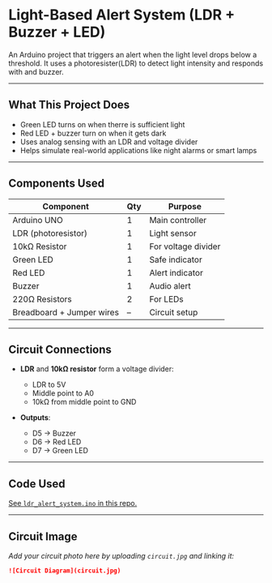 # Light-Based Alert System (LDR + Buzzer + LED)

An Arduino project that triggers an alert when the light level drops below a threshold. It uses a photoresister(LDR) to detect light intensity and responds with and buzzer.

---

## What This Project Does 
- Green LED turns on when therre is sufficient light
- Red LED + buzzer turn on when it gets dark
- Uses analog sensing with an LDR and voltage divider
- Helps simulate real-world applications like night alarms or smart lamps

---

## Components Used
| Component     | Qty | Purpose                     |
|---------------|-----|-----------------------------|
| Arduino UNO   | 1   | Main controller             |
| LDR (photoresistor) | 1 | Light sensor             |
| 10kΩ Resistor | 1   | For voltage divider         |
| Green LED     | 1   | Safe indicator              |
| Red LED       | 1   | Alert indicator             |
| Buzzer        | 1   | Audio alert                 |
| 220Ω Resistors| 2   | For LEDs                    |
| Breadboard + Jumper wires | – | Circuit setup      |

---

## Circuit Connections

- **LDR** and **10kΩ resistor** form a voltage divider:
  - LDR to 5V
  - Middle point to A0
  - 10kΩ from middle point to GND

- **Outputs**:
  - D5 → Buzzer
  - D6 → Red LED
  - D7 → Green LED

---

## Code Used

[See `ldr_alert_system.ino` in this repo.](https://github.com/aryanpatil-me/ldr-light-alert/blob/main/ldr_alert_system.ino)

---

## Circuit Image

*Add your circuit photo here by uploading `circuit.jpg` and linking it:*

```markdown
![Circuit Diagram](circuit.jpg)
